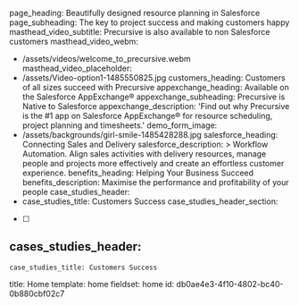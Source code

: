 page_heading: Beautifully designed resource planning in Salesforce
page_subheading: The key to project success and making customers happy
masthead_video_subtitle: Precursive is also available to non Salesforce customers
masthead_video_webm:
  - /assets/videos/welcome_to_precursive.webm
masthead_video_placeholder:
  - /assets/Video-option1-1485550825.jpg
customers_heading: Customers of all sizes succeed with Precursive
appexchange_heading: Available on the Salesforce AppExchange®
appexchange_subheading: Precursive is Native to Salesforce
appexchange_description: 'Find out why Precursive is the #1 app on Salesforce AppExchange® for resource scheduling, project planning and timesheets.'
demo_form_image:
  - /assets/backgrounds/girl-smile-1485428288.jpg
salesforce_heading: Connecting Sales and Delivery
salesforce_description: >
  Workflow Automation. Align sales activities with delivery resources, manage people and projects more
  effectively and create an effortless customer experience.
benefits_heading: Helping Your Business Succeed
benefits_description: Maximise the performance and profitability of your people
case_studies_header:
  - 
    case_studies_title: Customers Success
case_studies_header_section:
  - [ ]
cases_studies_header:
  - 
    case_studies_title: Customers Success
title: Home
template: home
fieldset: home
id: db0ae4e3-4f10-4802-bc40-0b880cbf02c7
